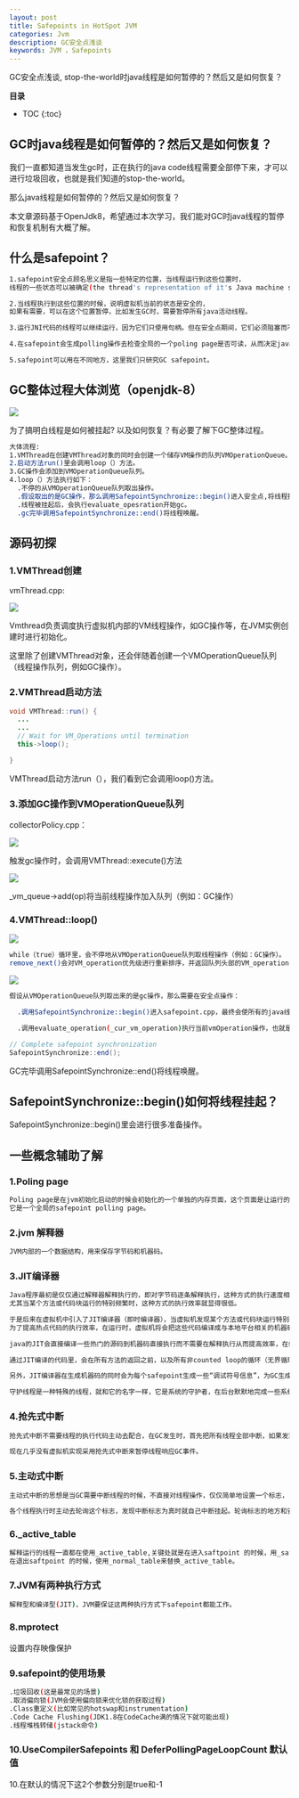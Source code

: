 ```yaml
---
layout: post
title: Safepoints in HotSpot JVM
categories: Jvm
description: GC安全点浅谈
keywords: JVM ，Safepoints 
---
```


GC安全点浅谈, stop-the-world时java线程是如何暂停的？然后又是如何恢复？

**目录**

* TOC
{:toc}

## GC时java线程是如何暂停的？然后又是如何恢复？

我们一直都知道当发生gc时，正在执行的java code线程需要全部停下来，才可以进行垃圾回收，也就是我们知道的stop-the-world。

那么java线程是如何暂停的？然后又是如何恢复？

本文章源码基于OpenJdk8，希望通过本次学习，我们能对GC时java线程的暂停和恢复机制有大概了解。

## 什么是safepoint？
```sh
1.safepoint安全点顾名思义是指一些特定的位置，当线程运行到这些位置时，
线程的一些状态可以被确定(the thread's representation of it's Java machine state is well described)。

2.当线程执行到这些位置的时候，说明虚拟机当前的状态是安全的，
如果有需要，可以在这个位置暂停，比如发生GC时，需要暂停所有java活动线程。

3.运行JNI代码的线程可以继续运行，因为它们只使用句柄。但在安全点期间，它们必须阻塞而不是加载句柄的内容。

4.在safepoint会生成polling操作去检查全局的一个poling page是否可读，从而决定java线程是否需要挂起。

5.safepoint可以用在不同地方，这里我们只研究GC safepoint。
```

## GC整体过程大体浏览（openjdk-8）

![](/images/posts/jvm/safepoint/1.jpg)

为了搞明白线程是如何被挂起? 以及如何恢复？有必要了解下GC整体过程。

```sh
大体流程:
1.VMThread在创建VMThread对象的同时会创建一个储存VM操作的队列VMOperationQueue。
2.启动方法run()里会调用loop（）方法。
3.GC操作会添加到VMOperationQueue队列。
4.loop（）方法执行如下：
  .不停的从VMOperationQueue队列取出操作。
  .假设取出的是GC操作，那么调用SafepointSynchronize::begin()进入安全点,将线程挂起。
  .线程被挂起后，会执行evaluate_opesration开始gc。
  .gc完毕调用SafepointSynchronize::end()将线程唤醒。
```

## 源码初探

### 1.VMThread创建

vmThread.cpp:

![](/images/posts/jvm/safepoint/2.png)

Vmthread负责调度执行虚拟机内部的VM线程操作，如GC操作等，在JVM实例创建时进行初始化。

这里除了创建VMThread对象，还会伴随着创建一个VMOperationQueue队列（线程操作队列，例如GC操作）。

### 2.VMThread启动方法

```java
void VMThread::run() {
  ...
  ...
  // Wait for VM_Operations until termination
  this->loop();

}
```
VMThread启动方法run（），我们看到它会调用loop()方法。

### 3.添加GC操作到VMOperationQueue队列

collectorPolicy.cpp：

![](/images/posts/jvm/safepoint/7.png)

触发gc操作时，会调用VMThread::execute()方法

![](/images/posts/jvm/safepoint/8.png)

_vm_queue->add(op)将当前线程操作加入队列（例如：GC操作）

### 4.VMThread::loop()

![](/images/posts/jvm/safepoint/3.png)

```sh
while（true）循环里，会不停地从VMOperationQueue队列取线程操作（例如：GC操作）。
remove_next()会对VM_operation优先级进行重新排序，并返回队列头部的VM_operation，如果没有操作的话会一直等待。
```

![](/images/posts/jvm/safepoint/5.png)

```sh
假设从VMOperationQueue队列取出来的是gc操作，那么需要在安全点操作：

  .调用SafepointSynchronize::begin()进入safepoint.cpp，最终会使所有的java线程挂起。

  .调用evaluate_operation(_cur_vm_operation)执行当前vmOperation操作，也就是GC操作。
```

```java
// Complete safepoint synchronization
SafepointSynchronize::end();
```

GC完毕调用SafepointSynchronize::end()将线程唤醒。

## SafepointSynchronize::begin()如何将线程挂起？

SafepointSynchronize::begin()里会进行很多准备操作。



## 一些概念辅助了解

### 1.Poling page

```sh
Poling page是在jvm初始化启动的时候会初始化的一个单独的内存页面，这个页面是让运行的编译过的代码的线程进入停止状态的关键，
它是一个全局的safepoint polling page。 
```

### 2.jvm 解释器

```sh
JVM内部的一个数据结构，用来保存字节码和机器码。
```

### 3.JIT编译器

```sh
Java程序最初是仅仅通过解释器解释执行的，即对字节码逐条解释执行，这种方式的执行速度相对会比较慢，
尤其当某个方法或代码块运行的特别频繁时，这种方式的执行效率就显得很低。

于是后来在虚拟机中引入了JIT编译器（即时编译器），当虚拟机发现某个方法或代码块运行特别频繁时，就会把这些代码认定为“Hot Spot Code”（热点代码），
为了提高热点代码的执行效率，在运行时，虚拟机将会把这些代码编译成与本地平台相关的机器码，并进行各层次的优化，完成这项任务的正是JIT编译器。

java的JIT会直接编译一些热门的源码到机器码直接执行而不需要在解释执行从而提高效率，在编译的代码中，当函数或者方法块返回的时候会去访问一个内存poling页面。

通过JIT编译的代码里，会在所有方法的返回之前，以及所有非counted loop的循环（无界循环）回跳之前放置一个safepoint，为了防止发生GC需要STW时，该线程一直不能暂停。

另外，JIT编译器在生成机器码的同时会为每个safepoint生成一些“调试符号信息”，为GC生成的符号信息是OopMap，指出栈上和寄存器里哪里有GC管理的指针。

守护线程是一种特殊的线程，就和它的名字一样，它是系统的守护者，在后台默默地完成一些系统性的服务，比如垃圾回收线程、JIT线程就可以理解为守护线程。
```

### 4.抢先式中断

```sh
抢先式中断不需要线程的执行代码主动去配合，在GC发生时，首先把所有线程全部中断，如果发现有线程中断的地方不在安全点上，就恢复线程，让它跑到安全点上。

现在几乎没有虚拟机实现采用抢先式中断来暂停线程响应GC事件。 
```

### 5.主动式中断

```sh
主动式中断的思想是当GC需要中断线程的时候，不直接对线程操作，仅仅简单地设置一个标志，

各个线程执行时主动去轮询这个标志，发现中断标志为真时就自己中断挂起。轮询标志的地方和安全点是重合的。
```

### 6._active_table

```sh
解释运行的线程一直都在使用_active_table,关键处就是在进入saftpoint 的时候，用_safept_table替换_active_table,
在退出saftpoint 的时候，使用_normal_table来替换_active_table。
```

### 7.JVM有两种执行方式

```sh
解释型和编译型(JIT)，JVM要保证这两种执行方式下safepoint都能工作。
```

### 8.mprotect

设置内存映像保护

### 9.safepoint的使用场景

```sh
.垃圾回收(这是最常见的场景)
.取消偏向锁(JVM会使用偏向锁来优化锁的获取过程)
.Class重定义(比如常见的hotswap和instrumentation)
.Code Cache Flushing(JDK1.8在CodeCache满的情况下就可能出现)
.线程堆栈转储(jstack命令)
```

### 10.UseCompilerSafepoints 和 DeferPollingPageLoopCount 默认值

10.在默认的情况下这2个参数分别是true和-1
